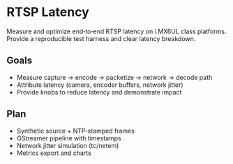# RTSP Latency

Measure and optimize end‑to‑end RTSP latency on i.MX6UL class platforms. Provide a reproducible test harness and clear latency breakdown.

## Goals
- Measure capture → encode → packetize → network → decode path
- Attribute latency (camera, encoder buffers, network jitter)
- Provide knobs to reduce latency and demonstrate impact

## Plan
- Synthetic source + NTP‑stamped frames
- GStreamer pipeline with timestamps
- Network jitter simulation (tc/netem)
- Metrics export and charts
